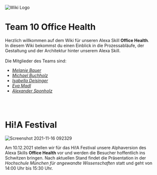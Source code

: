 ![Wiki Logo](https://github.com/ID-Start-Winter21/start-team-10/blob/518f6950ced123da67d7d2153479230ac71e6232/img-folder/wiki_banner.png)

# Team 10 **Office Health** <br>
 
Herzlich willkommen auf dem Wiki für unseren Alexa Skill **Office Health**. <br>
In diesem Wiki bekommst du einen Einblick in die Prozessabläufe, der Gestaltung und der Architektur hinter unserem Alexa Skill. <br><br>
Die Mitglieder des Teams sind: 
- [_Melanie Bauer_](https://github.com/bauer30)
- [_Michael Buchholz_](https://github.com/m-m-mic)
- [_Isabella Deisinger_](https://github.com/IchIsabella)
- [_Eva Madl_](https://github.com/madlmaedl) 
- [_Alexander Sponholz_](https://github.com/Woodime) <br>

<br> <br>

# Hi!A Festival

![Screenshot 2021-11-16 092329](https://user-images.githubusercontent.com/91656527/141948038-3734fea3-f998-4b1d-ac7b-9cbe3a26b95a.png)

Am 10.12.2021 stellen wir für das Hi!A Festival unsere Alphaversion des Alexa Skills **Office Health** vor und werden die Besucher hoffentlich ins Schwitzen bringen. Nach aktuellen Stand findet die Präsentation in der _Hochschule München für angewandte Wissenschaften_ statt und geht von 14:00 Uhr bis 15:30 Uhr. 